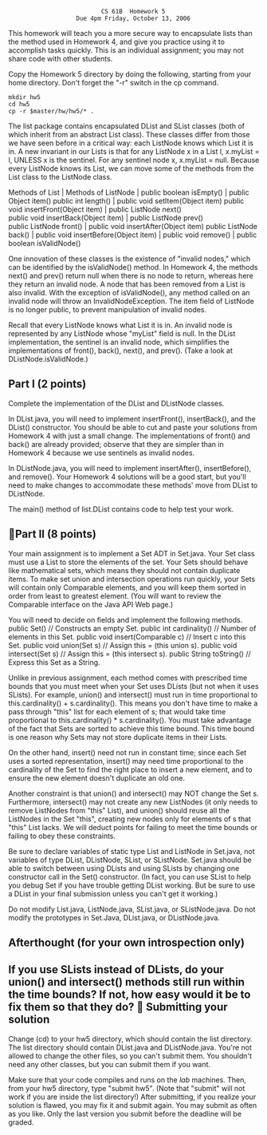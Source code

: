                               CS 61B  Homework 5
                       Due 4pm Friday, October 13, 2006

This homework will teach you a more secure way to encapsulate lists than the
method used in Homework 4, and give you practice using it to accomplish tasks
quickly.  This is an individual assignment; you may not share code with other
students.

Copy the Homework 5 directory by doing the following, starting from your home
directory.  Don't forget the "-r" switch in the cp command.

    mkdir hw5
    cd hw5
    cp -r $master/hw/hw5/* .

The list package contains encapsulated DList and SList classes (both of which
inherit from an abstract List class).  These classes differ from those we have
seen before in a critical way:  each ListNode knows which List it is in.  A new
invariant in our Lists is that for any ListNode x in a List l, x.myList = l,
UNLESS x is the sentinel.  For any sentinel node x, x.myList = null.  Because
every ListNode knows its List, we can move some of the methods from the List
class to the ListNode class.

  Methods of List                       | Methods of ListNode
                                        |
  public boolean isEmpty()              | public Object item()
  public int length()                   | public void setItem(Object item)
  public void insertFront(Object item)  | public ListNode next()               
  public void insertBack(Object item)   | public ListNode prev()               
  public ListNode front()               | public void insertAfter(Object item) 
  public ListNode back()                | public void insertBefore(Object item)
                                        | public void remove()
                                        | public boolean isValidNode()

One innovation of these classes is the existence of "invalid nodes," which can
be identified by the isValidNode() method.  In Homework 4, the methods next()
and prev() return null when there is no node to return, whereas here they
return an invalid node.  A node that has been removed from a List is also
invalid.  With the exception of isValidNode(), any method called on an invalid
node will throw an InvalidNodeException.  The item field of ListNode is no
longer public, to prevent manipulation of invalid nodes.

Recall that every ListNode knows what List it is in.  An invalid node is
represented by any ListNode whose "myList" field is null.  In the DList
implementation, the sentinel is an invalid node, which simplifies the
implementations of front(), back(), next(), and prev().  (Take a look at
DListNode.isValidNode.)

Part I  (2 points)
------------------
Complete the implementation of the DList and DListNode classes.

In DList.java, you will need to implement insertFront(), insertBack(), and the
DList() constructor.  You should be able to cut and paste your solutions from
Homework 4 with just a small change.  The implementations of front() and back()
are already provided; observe that they are simpler than in Homework 4 because
we use sentinels as invalid nodes.

In DListNode.java, you will need to implement insertAfter(), insertBefore(),
and remove().  Your Homework 4 solutions will be a good start, but you'll need
to make changes to accommodate these methods' move from DList to DListNode.

The main() method of list.DList contains code to help test your work.

Part II  (8 points)
-------------------
Your main assignment is to implement a Set ADT in Set.java.  Your Set class
must use a List to store the elements of the set.  Your Sets should behave like
mathematical sets, which means they should not contain duplicate items.  To
make set union and intersection operations run quickly, your Sets will contain
only Comparable elements, and you will keep them sorted in order from least to
greatest element.  (You will want to review the Comparable interface on the
Java API Web page.)

You will need to decide on fields and implement the following methods.
  public Set()                          // Constructs an empty Set.
  public int cardinality()              // Number of elements in this Set.
  public void insert(Comparable c)      // Insert c into this Set.
  public void union(Set s)              // Assign this = (this union s).
  public void intersect(Set s)          // Assign this = (this intersect s).
  public String toString()              // Express this Set as a String.

Unlike in previous assignment, each method comes with prescribed time bounds
that you must meet when your Set uses DLists (but not when it uses SLists).
For example, union() and intersect() must run in time proportional to
this.cardinality() + s.cardinality().  This means you don't have time to make a
pass through "this" list for each element of s; that would take time
proportional to this.cardinality() * s.cardinality().  You must take advantage
of the fact that Sets are sorted to achieve this time bound.  This time bound
is one reason why Sets may not store duplicate items in their Lists.

On the other hand, insert() need not run in constant time; since each Set uses
a sorted representation, insert() may need time proportional to the cardinality
of the Set to find the right place to insert a new element, and to ensure the
new element doesn't duplicate an old one.

Another constraint is that union() and intersect() may NOT change the Set s.
Furthermore, intersect() may not create any new ListNodes (it only needs to
remove ListNodes from "this" List), and union() should reuse all the ListNodes
in the Set "this", creating new nodes only for elements of s that "this" List
lacks.  We will deduct points for failing to meet the time bounds or failing to
obey these constraints.

Be sure to declare variables of static type List and ListNode in Set.java, not
variables of type DList, DListNode, SList, or SListNode.  Set.java should be
able to switch between using DLists and using SLists by changing one
constructor call in the Set() constructor.  (In fact, you can use SList to help
you debug Set if you have trouble getting DList working.  But be sure to use a
DList in your final submission unless you can't get it working.)

Do not modify List.java, ListNode.java, SList.java, or SListNode.java.  Do not
modify the prototypes in Set.Java, DList.java, or DListNode.java.

Afterthought (for your own introspection only)
----------------------------------------------
If you use SLists instead of DLists, do your union() and intersect() methods
still run within the time bounds?  If not, how easy would it be to fix them so
that they do?

Submitting your solution
------------------------
Change (cd) to your hw5 directory, which should contain the list directory.
The list directory should contain DList.java and DListNode.java.  You're not
allowed to change the other files, so you can't submit them.  You shouldn't
need any other classes, but you can submit them if you want.

Make sure that your code compiles and runs on the _lab_ machines.  Then, from
your hw5 directory, type "submit hw5".  (Note that "submit" will not work if
you are inside the list directory!)  After submitting, if you realize your
solution is flawed, you may fix it and submit again.  You may submit as often
as you like.  Only the last version you submit before the deadline will be
graded.